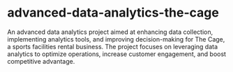 # advanced-data-analytics-the-cage
An advanced data analytics project aimed at enhancing data collection, implementing analytics tools, and improving decision-making for The Cage, a sports facilities rental business. The project focuses on leveraging data analytics to optimize operations, increase customer engagement, and boost competitive advantage.
